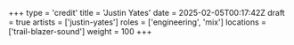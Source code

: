 +++
type = 'credit'
title = 'Justin Yates'
date = 2025-02-05T00:17:42Z
draft = true
artists = ['justin-yates']
roles = ['engineering', 'mix']
locations = ['trail-blazer-sound']
weight = 100
+++
